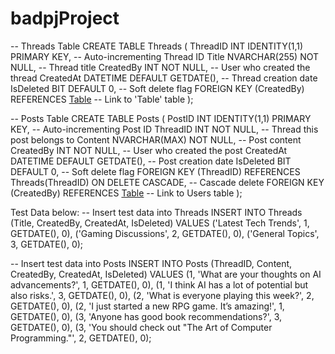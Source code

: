 # badpjProject


-- Threads Table
CREATE TABLE Threads (
    ThreadID INT IDENTITY(1,1) PRIMARY KEY, -- Auto-incrementing Thread ID
    Title NVARCHAR(255) NOT NULL, -- Thread title
    CreatedBy INT NOT NULL, -- User who created the thread
    CreatedAt DATETIME DEFAULT GETDATE(), -- Thread creation date
    IsDeleted BIT DEFAULT 0, -- Soft delete flag
    FOREIGN KEY (CreatedBy) REFERENCES [Table](Id) -- Link to 'Table' table
);

-- Posts Table
CREATE TABLE Posts (
    PostID INT IDENTITY(1,1) PRIMARY KEY, -- Auto-incrementing Post ID
    ThreadID INT NOT NULL, -- Thread this post belongs to
    Content NVARCHAR(MAX) NOT NULL, -- Post content
    CreatedBy INT NOT NULL, -- User who created the post
    CreatedAt DATETIME DEFAULT GETDATE(), -- Post creation date
    IsDeleted BIT DEFAULT 0, -- Soft delete flag
    FOREIGN KEY (ThreadID) REFERENCES Threads(ThreadID) ON DELETE CASCADE, -- Cascade delete
    FOREIGN KEY (CreatedBy) REFERENCES [Table](Id) -- Link to Users table
);

Test Data below:
-- Insert test data into Threads
INSERT INTO Threads (Title, CreatedBy, CreatedAt, IsDeleted)
VALUES
('Latest Tech Trends', 1, GETDATE(), 0),
('Gaming Discussions', 2, GETDATE(), 0),
('General Topics', 3, GETDATE(), 0);

-- Insert test data into Posts
INSERT INTO Posts (ThreadID, Content, CreatedBy, CreatedAt, IsDeleted)
VALUES
(1, 'What are your thoughts on AI advancements?', 1, GETDATE(), 0),
(1, 'I think AI has a lot of potential but also risks.', 3, GETDATE(), 0),
(2, 'What is everyone playing this week?', 2, GETDATE(), 0),
(2, 'I just started a new RPG game. It’s amazing!', 1, GETDATE(), 0),
(3, 'Anyone has good book recommendations?', 3, GETDATE(), 0),
(3, 'You should check out "The Art of Computer Programming."', 2, GETDATE(), 0);
